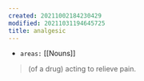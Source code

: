 ```yaml
---
created: 20211002184230429
modified: 20211031194645725
title: analgesic
---
```


- `areas:` [[Nouns]]

> (of a drug) acting to relieve pain.
